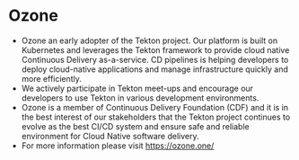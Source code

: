 # Ozone

- Ozone an early adopter of the Tekton project. Our platform is built on Kubernetes and leverages the Tekton framework to provide cloud native Continuous Delivery as-a-service. CD pipelines is helping developers to deploy cloud-native applications and manage infrastructure quickly and more efficiently.
- We actively participate in Tekton meet-ups and encourage our developers to use Tekton in various development environments.
- Ozone is a member of Continuous Delivery Foundation (CDF) and it is in the best interest of our stakeholders that the Tekton project continues to evolve as the best CI/CD system and ensure safe and reliable environment for Cloud Native software delivery.
- For more information please visit https://ozone.one/
